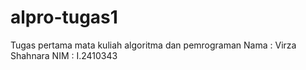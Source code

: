 # alpro-tugas1
Tugas pertama mata kuliah algoritma dan pemrograman
Nama : Virza Shahnara
NIM : I.2410343

